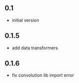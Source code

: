 ## 0.1
 - initial version

## 0.1.5
 - add data transformers

## 0.1.6
- fix convolution lib import error